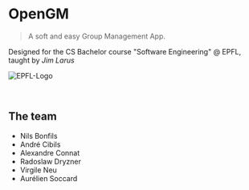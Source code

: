 # OpenGM

> A soft and easy Group Management App.

Designed for the CS Bachelor course "Software Engineering" @ EPFL,
taught by *Jim Larus*

![EPFL-Logo](https://upload.wikimedia.org/wikipedia/commons/f/f4/Logo_EPFL.svg)

<br>

The team
-

- Nils Bonfils
- André Cibils
- Alexandre Connat
- Radoslaw Dryzner
- Virgile Neu
- Aurélien Soccard

